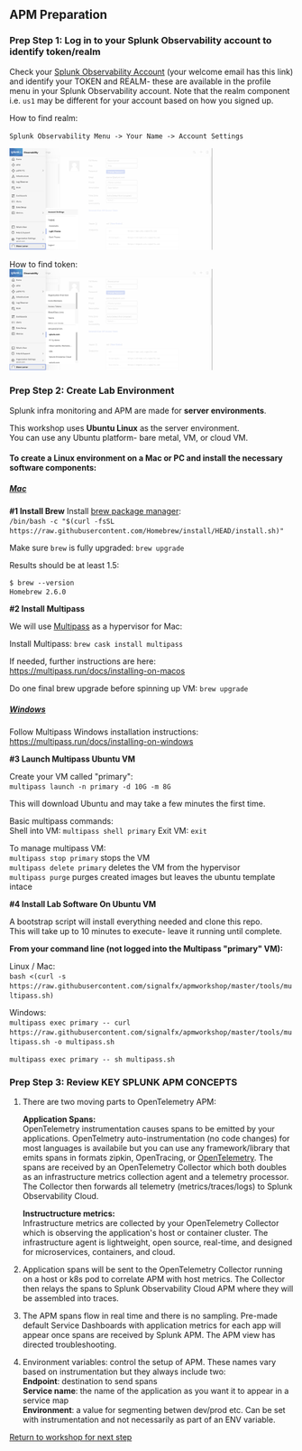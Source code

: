 ## APM Preparation

### Prep Step 1: Log in to your Splunk Observability account to identify token/realm  

Check your [Splunk Observability Account](https://app.us1.signalfx.com/o11y/#/home) (your welcome email has this link) and identify your TOKEN and REALM- these are available in the profile menu in your Splunk Observability account. Note that the realm component i.e. `us1` may be different for your account based on how you signed up.

How to find realm:

`Splunk Observability Menu -> Your Name -> Account Settings`    

<img src="../assets/01-realm.png" width="360" />  

How to find token:  
<img src="../assets/02-token.png" width="360" />  


### Prep Step 2: Create Lab Environment  

Splunk infra monitoring and APM are made for **server environments**.    

This workshop uses **Ubuntu Linux** as the server environment.    
You can use any Ubuntu platform- bare metal, VM, or cloud VM.

#### To create a Linux environment on a Mac or PC and install the necessary software components:

##### <ins>Mac</ins>

**#1 Install Brew**
Install [brew package manager](https://brew.sh):  
`/bin/bash -c "$(curl -fsSL https://raw.githubusercontent.com/Homebrew/install/HEAD/install.sh)"` 

Make sure `brew` is fully upgraded: `brew upgrade`

Results should be at least 1.5:
```
$ brew --version
Homebrew 2.6.0
```

**#2 Install Multipass**

We will use [Multipass](https://multipass.run) as a hypervisor for Mac: 

Install Multipass: `brew cask install multipass`

If needed, further instructions are here: https://multipass.run/docs/installing-on-macos

Do one final brew upgrade before spinning up VM: `brew upgrade`

##### <ins>Windows</ins>

Follow Multipass Windows installation instructions: https://multipass.run/docs/installing-on-windows

**#3 Launch Multipass Ubuntu VM**

Create your VM called "primary":  
`multipass launch -n primary -d 10G -m 8G`

This will download Ubuntu and may take a few minutes the first time.

Basic multipass commands:  
Shell into VM: `multipass shell primary`
Exit VM: `exit`

To manage multipass VM:  
`multipass stop primary` stops the VM  
`multipass delete primary` deletes the VM from the hypervisor  
`multipass purge` purges created images but leaves the ubuntu template intace  

**#4 Install Lab Software On Ubuntu VM**

A bootstrap script will install everything needed and clone this repo.  
This will take up to 10 minutes to execute- leave it running until complete.  

**From your command line (not logged into the Multipass "primary" VM):**  

Linux / Mac:  
`bash <(curl -s https://raw.githubusercontent.com/signalfx/apmworkshop/master/tools/multipass.sh)`

Windows:  
`multipass exec primary -- curl https://raw.githubusercontent.com/signalfx/apmworkshop/master/tools/multipass.sh -o multipass.sh`  

`multipass exec primary -- sh multipass.sh`

### Prep Step 3: Review KEY SPLUNK APM CONCEPTS

1. There are two moving parts to OpenTelemetry APM:   
 
   **Application Spans:**  
   OpenTelemetry instrumentation causes spans to be emitted by your applications. OpenTelmetry auto-instrumentation (no code changes) for most languages is availabile but you can use any framework/library that emits spans in formats zipkin, OpenTracing, or [OpenTelemetry](https://opentelemtry.io). The spans are received by an OpenTelemetry Collector which both doubles as an infrastructure metrics collection agent and a telemetry processor. The Collector then forwards all telemetry (metrics/traces/logs) to Splunk Observability Cloud.  
    
   **Instructructure metrics:**  
   Infrastructure metrics are collected by your OpenTelemetry Collector which is observing the application's host or container cluster. The infrastructure agent is lightweight, open source, real-time, and designed for microservices, containers, and cloud.  

2. Application spans will be sent to the OpenTelemetry Collector running on a host or k8s pod to correlate APM with host metrics. The Collector then relays the spans to Splunk Observability Cloud APM where they will be assembled into traces.  

3. The APM spans flow in real time and there is no sampling. Pre-made default Service Dashboards with application metrics for each app will appear once spans are received by Splunk APM. The APM view has directed troubleshooting.  

4. Environment variables: control the setup of APM. These names vary based on instrumentation but they always include two:  
**Endpoint**: destination to send spans  
**Service name**: the name of the application as you want it to appear in a service map  
**Environment**: a value for segmenting betwen dev/prod etc. Can be set with instrumentation and not necessarily as part of an ENV variable.

[Return to workshop for next step](../README.md)